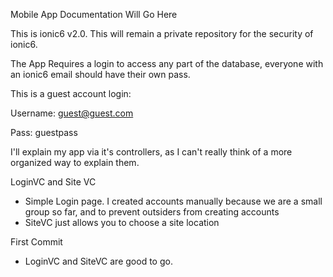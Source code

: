 Mobile App Documentation Will Go Here

This is ionic6 v2.0. This will remain a private repository for the security of ionic6.

The App Requires a login to access any part of the database, everyone with an ionic6 email should have their own pass.

This is a guest account login:

Username: guest@guest.com

Pass: guestpass


I'll explain my app via it's controllers, as I can't really think of a more organized way to explain them.


LoginVC and Site VC
- Simple Login page. I created accounts manually because we are a small group so far, and to prevent outsiders from creating accounts
- SiteVC just allows you to choose a site location


First Commit
- LoginVC and SiteVC are good to go.

